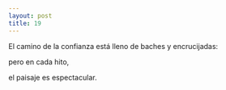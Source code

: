 ```yaml
---
layout: post
title: 19
---
```


El camino de la confianza está lleno de baches y encrucijadas:

pero en cada hito,

el paisaje es espectacular.
